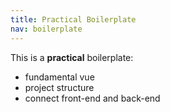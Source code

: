```yaml
---
title: Practical Boilerplate
nav: boilerplate
---
```


This is a **practical** boilerplate:
* fundamental vue
* project structure
* connect front-end and back-end
